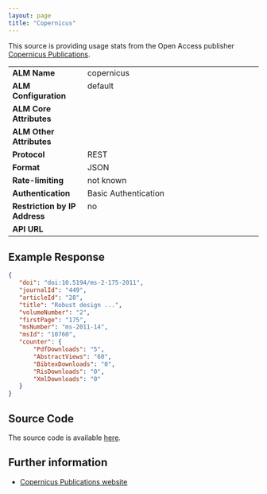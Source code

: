```yaml
---
layout: page
title: "Copernicus"
---
```


This source is providing usage stats from the Open Access publisher [Copernicus Publications](http://www.copernicus.org).

<table width=100% border="0" cellspacing="0" cellpadding="0">
<tbody>
<tr>
<td valign="top" width=30%><strong>ALM Name</strong></td>
<td valign="top" width=70%>copernicus</td>
</tr>
<tr>
<td valign="top" width=20%><strong>ALM Configuration</strong></td>
<td valign="top" width=80%>default</td>
</tr>
<tr>
<td valign="top" width=20%><strong>ALM Core Attributes</strong></td>
<td valign="top" width=80%>&nbsp;</td>
</tr>
<td valign="top" width=20%><strong>ALM Other Attributes</strong></td>
<td valign="top" width=80%>&nbsp;</td>
</tr>
<tr>
<td valign="top" width=30%><strong>Protocol</strong></td>
<td valign="top" width=70%>REST</td>
</tr>
<tr>
<td valign="top" width=30%><strong>Format</strong></td>
<td valign="top" width=70%>JSON</td>
</tr>
<tr>
<td valign="top" width=20%><strong>Rate-limiting</strong></td>
<td valign="top" width=80%>not known</td>
</tr>
<tr>
<td valign="top" width=20%><strong>Authentication</strong></td>
<td valign="top" width=80%>Basic Authentication</td>
</tr>
<tr>
<td valign="top" width=20%><strong>Restriction by IP Address</strong></td>
<td valign="top" width=80%>no</td>
</tr>
<tr>
<td valign="top" width=20%><strong>API URL</strong></td>
<td valign="top" width=80%>&nbsp;</td>
</tr>
</tbody>
</table>

## Example Response

```json
{
   "doi": "doi:10.5194/ms-2-175-2011",
   "journalId": "449",
   "articleId": "28",
   "title": "Robust design ...",
   "volumeNumber": "2",
   "firstPage": "175",
   "msNumber": "ms-2011-14",
   "msId": "10760",
   "counter": {
       "PdfDownloads": "5",
       "AbstractViews": "60",
       "BibtexDownloads": "0",
       "RisDownloads": "0",
       "XmlDownloads": "0"
   }
}
```

## Source Code
The source code is available [here](https://github.com/articlemetrics/alm/blob/master/app/models/sources/copernicus.rb).

## Further information
* [Copernicus Publications website](http://publications.copernicus.org)
